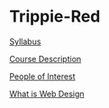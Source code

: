 # Trippie-Red 
[Syllabus](/syllabus.md)


[Course Description](/course.md)


[People of Interest](/PeopleofInterest.md)


[What is Web Design](/whatiswebdesign.md)
